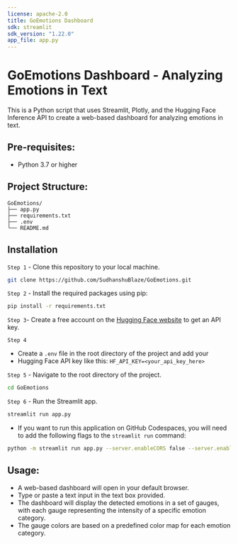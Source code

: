 ```yaml
---
license: apache-2.0
title: GoEmotions Dashboard
sdk: streamlit
sdk_version: "1.22.0"
app_file: app.py
---
```


# GoEmotions Dashboard - Analyzing Emotions in Text

This is a Python script that uses Streamlit, Plotly, and the Hugging Face Inference API to create a web-based dashboard for analyzing emotions in text.

## Pre-requisites:

- Python 3.7 or higher

## Project Structure:
```dir
GoEmotions/
├── app.py
├── requirements.txt
├── .env
└── README.md
```

## Installation

`Step 1` - Clone this repository to your local machine.

```bash
git clone https://github.com/SudhanshuBlaze/GoEmotions.git
```

`Step 2` - Install the required packages using pip:

```bash
pip install -r requirements.txt
```

`Step 3`- Create a free account on the [Hugging Face website](https://huggingface.co/) to get an API key.

`Step 4`

- Create a `.env` file in the root directory of the project and add your
- Hugging Face API key like this: `HF_API_KEY=<your_api_key_here>`

`Step 5` - Navigate to the root directory of the project.

```bash
cd GoEmotions
```

`Step 6` - Run the Streamlit app.

```bash
streamlit run app.py
```

- If you want to run this application on GitHub Codespaces, you will need to add the following flags to the `streamlit run` command:

```bash
python -m streamlit run app.py --server.enableCORS false --server.enableXsrfProtection false
```

## Usage:

- A web-based dashboard will open in your default browser.
- Type or paste a text input in the text box provided.
- The dashboard will display the detected emotions in a set of gauges, with each gauge representing the intensity of a specific emotion category.
- The gauge colors are based on a predefined color map for each emotion category.
